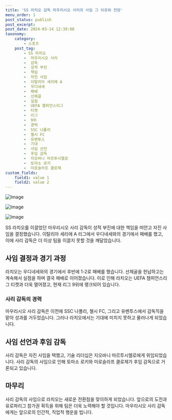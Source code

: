```yaml
---
title: 'SS 라치오 감독 마우리시오 사리의 사임 그 이유와 전망'
menu_order: 1
post_status: publish
post_excerpt: 
post_date: 2024-03-14 12:39:08
taxonomy:
    category:
        - 스포츠
    post_tag:
        - SS 라치오
        -  마우리시오 사리
        -  감독
        -  성적 부진
        -  책임
        -  자진 사임
        -  이탈리아 세리에 A
        -  우디네세
        -  패배
        -  선제골
        -  실점
        -  UEFA 챔피언스리그
        -  티켓
        -  리그
        -  9위
        -  경력
        -  SSC 나폴리
        -  첼시 FC
        -  유벤투스
        -  기대
        -  사임 선언
        -  후임 감독
        -  지오바니 마르투시엘로
        -  토마소 로키
        -  미로슬라프 클로제
custom_fields:
    field1: value 1
    field2: value 2
---
```


![Image](https://imgnews.pstatic.net/image/117/2024/03/14/0003812610_001_20240314100107595.jpg?type=w647)

![Image](https://imgnews.pstatic.net/image/117/2024/03/14/0003812610_002_20240314100107635.jpg?type=w647)

![Image](https://imgnews.pstatic.net/image/117/2024/03/14/0003812610_003_20240314100107681.jpg?type=w647)

SS 라치오를 이끌었던 마우리시오 사리 감독이 성적 부진에 대한 책임을 떠안고 자진 사임을 결정했습니다. 이탈리아 세리에 A 리그에서 우디네세와의 경기에서 패배를 했고, 이에 사리 감독은 더 이상 팀을 이끌지 못할 것을 깨달았습니다. 
## 사임 결정과 경기 과정
라치오는 우디네세와의 경기에서 후반에 1-2로 패배를 했습니다. 선제골을 헌납하고는 계속해서 실점을 하며 결국 패배로 이어졌습니다. 이로 인해 라치오는 UEFA 챔피언스리그 티켓과 더욱 멀어졌고, 현재 리그 9위에 랭크되어 있습니다.
### 사리 감독의 경력
마우리시오 사리 감독은 이전에 SSC 나폴리, 첼시 FC, 그리고 유벤투스에서 감독직을 맡아 성과를 거두었습니다. 그러나 라치오에서는 기대에 미치지 못하고 물러나게 되었습니다.
## 사임 선언과 후임 감독
사리 감독은 자진 사임을 택했고, 기술 리더십은 지오바니 마르투시엘로에게 위임되었습니다. 사리 감독의 사임으로 인해 토마소 로키와 미로슬라프 클로제가 후임 감독으로 거론되고 있습니다.
## 마무리
사리 감독의 사임으로 라치오는 새로운 전환점을 맞이하게 되었습니다. 앞으로의 도전과 유로파리그 참가권 획득을 위해 팀은 더욱 노력해야 할 것입니다. 마우리시오 사리 감독에게는 앞으로의 인간적, 직업적 행운을 빕니다.
